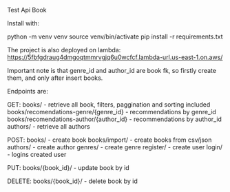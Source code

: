 Test Api Book

Install with:

python -m venv venv
source venv/bin/activate
pip install -r requirements.txt

The project is also deployed on lambda: 
https://5fbfgdraug4dmgoqtmmrvgjq6u0wcfcf.lambda-url.us-east-1.on.aws/

Important note is that genre_id and author_id are book fk, so firstly create them, and only after insert books.

Endpoints are:

GET:
books/ - retrieve all book, filters, paggination and sorting included 
books/recomendations-genre/{genre_id} - recommendations by genre_id
books/recomendations-author/{author_id} - recommendations by author_id
authors/ - retrieve all authors 

POST:
books/ - create book
books/import/ - create books from csv/json
authors/ - create author
genres/ - create genre
register/ - create user
login/ - logins created user

PUT:
books/{book_id}/ - update book by id 

DELETE:
books/{book_id}/ - delete book by id

